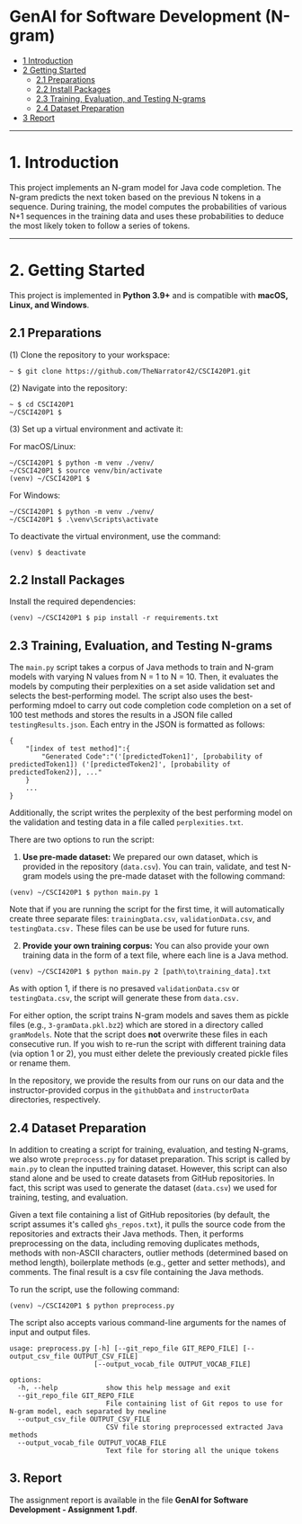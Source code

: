 # GenAI for Software Development (N-gram)

* [1 Introduction](#1-introduction)  
* [2 Getting Started](#2-getting-started)  
  * [2.1 Preparations](#21-preparations)  
  * [2.2 Install Packages](#22-install-packages)  
  * [2.3 Training, Evaluation, and Testing N-grams](#23-training-evaluation-and-testing-n-grams)
  * [2.4 Dataset Preparation](#24-dataset-preparation)
* [3 Report](#3-report)  

---

# **1. Introduction** 
This project implements an N-gram model for Java code completion. The N-gram predicts the next token based on the previous N tokens in a sequence. During training, the model computes the probabilities of various N+1 sequences in the training data and uses these probabilities to deduce the most likely token to follow a series of tokens. 

---

# **2. Getting Started**  

This project is implemented in **Python 3.9+** and is compatible with **macOS, Linux, and Windows**.  

## **2.1 Preparations**  

(1) Clone the repository to your workspace:  
```shell
~ $ git clone https://github.com/TheNarrator42/CSCI420P1.git
```

(2) Navigate into the repository:
```
~ $ cd CSCI420P1
~/CSCI420P1 $
```

(3) Set up a virtual environment and activate it:

For macOS/Linux:
```
~/CSCI420P1 $ python -m venv ./venv/
~/CSCI420P1 $ source venv/bin/activate
(venv) ~/CSCI420P1 $ 
```

For Windows:
```
~/CSCI420P1 $ python -m venv ./venv/
~/CSCI420P1 $ .\venv\Scripts\activate
```

To deactivate the virtual environment, use the command:
```
(venv) $ deactivate
```

## **2.2 Install Packages**

Install the required dependencies:
```shell
(venv) ~/CSCI420P1 $ pip install -r requirements.txt
```

## **2.3 Training, Evaluation, and Testing N-grams**
The ```main.py``` script takes a corpus of Java methods to train and N-gram models with varying N values from N = 1 to N = 10. Then, it evaluates the models by computing their perplexities on a set aside validation set and selects the best-performing model. The script also uses the best-performing mdoel to carry out code completion code completion on a set of 100 test methods and stores the results in a JSON file called ```testingResults.json```. Each entry in the JSON is formatted as follows:
```
{
    "[index of test method]":{
        "Generated Code":"('[predictedToken1]', [probability of predictedToken1]) ('[predictedToken2]', [probability of predictedToken2)], ..."
    }
    ...
}
```

Additionally, the script writes the perplexity of the best performing model on the validation and testing data in a file called ```perplexities.txt```.

There are two options to run the script:
1) **Use pre-made dataset:** We prepared our own dataset, which is provided in the repository (```data.csv```). You can train, validate, and test N-gram models using the pre-made dataset with the following command:

```(venv) ~/CSCI420P1 $ python main.py 1```

Note that if you are running the script for the first time, it will automatically create three separate files: ```trainingData.csv```, ```validationData.csv```, and ```testingData.csv.``` These files can be use be used for future runs.

2) **Provide your own training corpus:** You can also provide your own training data in the form of a text file, where each line is a Java method.

```(venv) ~/CSCI420P1 $ python main.py 2 [path\to\training_data].txt```


As with option 1, if there is no presaved ```validationData.csv``` or ```testingData.csv```, the script will generate these from ```data.csv.```

For either option, the script trains N-gram models and saves them as pickle files (e.g., ```3-gramData.pkl.bz2```) which are stored in a directory called ```gramModels```. Note that the script does **not** overwrite these files in each consecutive run. If you wish to re-run the script with different training data (via option 1 or 2), you must either delete the previously created pickle files or rename them. 

In the repository, we provide the results from our runs on our data and the instructor-provided corpus in the ```githubData``` and ```instructorData``` directories, respectively.

## **2.4 Dataset Preparation**
In addition to creating a script for training, evaluation, and testing N-grams, we also wrote ```preprocess.py``` for dataset preparation. This script is called by ```main.py``` to clean the inputted training dataset. However, this script can also stand alone and be used to create datasets from GitHub repositories. In fact, this script was used to generate the dataset (```data.csv```) we used for training, testing, and evaluation.

Given a text file containing a list of GitHub repositories (by default, the script assumes it's called ```ghs_repos.txt```), it pulls the source code from the repositories and extracts their Java methods. Then, it performs preprocessing on the data, including removing duplicates methods, methods with non-ASCII characters, outlier methods (determined based on method length), boilerplate methods (e.g., getter and setter methods), and comments. The final result is a csv file containing the Java methods.

To run the script, use the following command:

```(venv) ~/CSCI420P1 $ python preprocess.py```

The script also accepts various command-line arguments for the names of input and output files.
```
usage: preprocess.py [-h] [--git_repo_file GIT_REPO_FILE] [--output_csv_file OUTPUT_CSV_FILE]
                     [--output_vocab_file OUTPUT_VOCAB_FILE]

options:
  -h, --help            show this help message and exit
  --git_repo_file GIT_REPO_FILE
                        File containing list of Git repos to use for N-gram model, each separated by newline
  --output_csv_file OUTPUT_CSV_FILE
                        CSV file storing preprocessed extracted Java methods
  --output_vocab_file OUTPUT_VOCAB_FILE
                        Text file for storing all the unique tokens
```


## 3. Report

The assignment report is available in the file **GenAI for Software Development - Assignment 1.pdf**.
